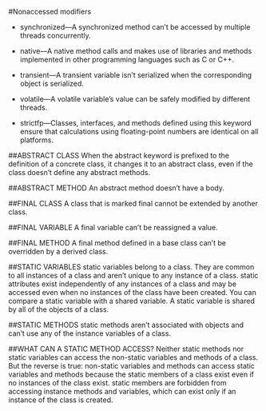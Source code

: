 #Nonaccessed modifiers

 - synchronized—A synchronized method can’t be accessed by multiple threads concurrently.

 - native—A native method calls and makes use of libraries and methods implemented in other
        programming languages such as C or C++.

 - transient—A transient variable isn’t serialized when the corresponding object is serialized.

 - volatile—A volatile variable’s value can be safely modified by different threads.

 - strictfp—Classes, interfaces, and methods defined using this keyword ensure that calculations
        using floating-point numbers are identical on all platforms.

##ABSTRACT CLASS
When the abstract keyword is prefixed to the definition of a concrete class, it
changes it to an abstract class, even if the class doesn’t define any abstract methods.

##ABSTRACT METHOD
An abstract method doesn’t have a body.

##FINAL CLASS
A class that is marked final cannot be extended by another class.

##FINAL VARIABLE
A final variable can’t be reassigned a value.

##FINAL METHOD
A final method defined in a base class can’t be overridden by a derived class.

##STATIC VARIABLES
static variables belong to a class. They are common to all instances of a class and
aren’t unique to any instance of a class. static attributes exist independently of any
instances of a class and may be accessed even when no instances of the class have been
created. You can compare a static variable with a shared variable. A static variable
is shared by all of the objects of a class.

##STATIC METHODS
static methods aren’t associated with objects and can’t use any of the instance variables
of a class.

##WHAT CAN A STATIC METHOD ACCESS?
Neither static methods nor static variables can access the non-static variables and
methods of a class. But the reverse is true: non-static variables and methods can access
static variables and methods because the static members of a class exist even if no
instances of the class exist. static members are forbidden from accessing instance
methods and variables, which can exist only if an instance of the class is created.
